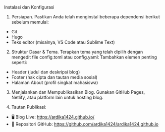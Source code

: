 Instalasi dan Konfigurasi

1. Persiapan.
Pastikan Anda telah menginstal beberapa dependensi berikut sebelum memulai:
- Git
- Hugo
- Teks editor (misalnya, VS Code atau Sublime Text)

2. Struktur Dasar & Tema.
Terapkan tema yang telah dipilih dengan mengedit file config.toml atau config.yaml:
Tambahkan elemen penting seperti:
- Header (judul dan deskripsi blog)
- Footer (hak cipta dan tautan media sosial)
- Halaman About (profil singkat mahasiswa)

3. Menjalankan dan Mempublikasikan Blog.
Gunakan GitHub Pages, Netlify, atau platform lain untuk hosting blog.

4. Tautan Publikasi:
- 🖥 Blog Live: https://ardika1424.github.io/
- 📂 Repositori GitHub: https://github.com/ardika1424/ardika1424.github.io